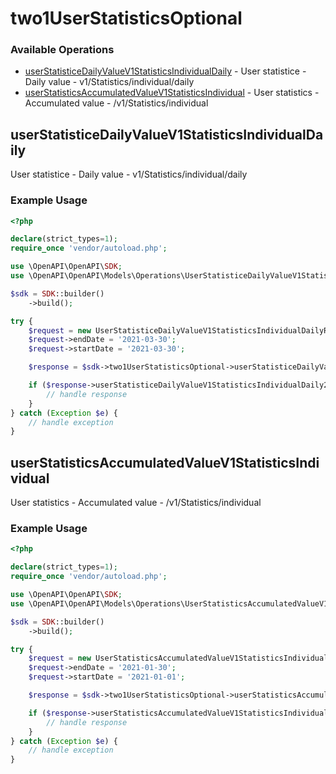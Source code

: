 # two1UserStatisticsOptional

### Available Operations

* [userStatisticeDailyValueV1StatisticsIndividualDaily](#userstatisticedailyvaluev1statisticsindividualdaily) - User statistice - Daily value - v1/Statistics/individual/daily
* [userStatisticsAccumulatedValueV1StatisticsIndividual](#userstatisticsaccumulatedvaluev1statisticsindividual) - User statistics - Accumulated value - /v1/Statistics/individual

## userStatisticeDailyValueV1StatisticsIndividualDaily

User statistice - Daily value - v1/Statistics/individual/daily

### Example Usage

```php
<?php

declare(strict_types=1);
require_once 'vendor/autoload.php';

use \OpenAPI\OpenAPI\SDK;
use \OpenAPI\OpenAPI\Models\Operations\UserStatisticeDailyValueV1StatisticsIndividualDailyRequest;

$sdk = SDK::builder()
    ->build();

try {
    $request = new UserStatisticeDailyValueV1StatisticsIndividualDailyRequest();
    $request->endDate = '2021-03-30';
    $request->startDate = '2021-03-30';

    $response = $sdk->two1UserStatisticsOptional->userStatisticeDailyValueV1StatisticsIndividualDaily($request);

    if ($response->userStatisticeDailyValueV1StatisticsIndividualDaily200ApplicationJSONObject !== null) {
        // handle response
    }
} catch (Exception $e) {
    // handle exception
}
```

## userStatisticsAccumulatedValueV1StatisticsIndividual

User statistics - Accumulated value - /v1/Statistics/individual

### Example Usage

```php
<?php

declare(strict_types=1);
require_once 'vendor/autoload.php';

use \OpenAPI\OpenAPI\SDK;
use \OpenAPI\OpenAPI\Models\Operations\UserStatisticsAccumulatedValueV1StatisticsIndividualRequest;

$sdk = SDK::builder()
    ->build();

try {
    $request = new UserStatisticsAccumulatedValueV1StatisticsIndividualRequest();
    $request->endDate = '2021-01-30';
    $request->startDate = '2021-01-01';

    $response = $sdk->two1UserStatisticsOptional->userStatisticsAccumulatedValueV1StatisticsIndividual($request);

    if ($response->userStatisticsAccumulatedValueV1StatisticsIndividual200ApplicationJSONObject !== null) {
        // handle response
    }
} catch (Exception $e) {
    // handle exception
}
```
